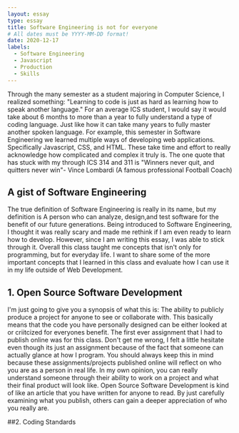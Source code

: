 ```yaml
---
layout: essay
type: essay
title: Software Engineering is not for everyone
# All dates must be YYYY-MM-DD format!
date: 2020-12-17
labels:
  - Software Engineering
  - Javascript
  - Production
  - Skills
---
```


Through the many semester as a student majoring in Computer Science, I realized something: "Learning to code is just as hard as learning how to speak another language." For an average ICS student, I would say it would take about 6 months to more than a year to fully understand a type of coding language. Just like how it can take many years to fully master another spoken language. For example, this semester in Software Engineering we learned multiple ways of developing web applications. Specifically Javascript, CSS, and HTML. These take time and effort to really acknowledge how complicated and complex it truly is. The one quote that has stuck with my through ICS 314 and 311 is "Winners never quit, and quitters never win"- Vince Lombardi (A famous professional Football Coach) 

## A gist of Software Engineering

The true definition of Software Engineering is really in its name, but my definition is A person who can analyze, design,and test software for the benefit of our future generations. Being introduced to Software Engineering, I thought it was really scary and made me rethink if I am even ready to learn how to develop. However, since I am writing this essay, I was able to stick through it. Overall this class taught me concepts that isn't only for programming, but for everyday life. I want to share some of the more important concepts that I learned in this class and evaluate how I can use it in my life outside of Web Development. 

## 1. Open Source Software Development

I'm just going to give you a synopsis of what this is: The ability to publicly produce a project for anyone to see or collaborate with. This basically means that the code you have personally designed can be either looked at or criitcized for everyones benefit. The first ever assignment that I had to publish online was for this class. Don't get me wrong, I felt a little hesitate even though its just an assignment because of the fact that someone can actually glance at how I program. You should always keep this in mind because these assignments/projects published online will reflect on who you are as a person in real life. In my own opinion, you can really understand someone through their ability to work on a project and what their final product will look like. Open Source Software Development is kind of like an article that you have written for anyone to read. By just carefully examining what you publish, others can gain a deeper appreciation of who you really are. 

##2. Coding Standards

